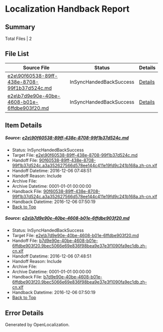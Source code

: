 # <a name='report-top'></a> Localization Handback Report

## Summary
 Total Files | 2

## File List
 Source File | Status | Details 
 ----------- | ------ | ------- 
 [e2e\90f60538-89ff-438e-8708-99f1b37d524c.md](https://github.com/OpenLocalizationTestOrg/ol-test0/blob/1856a0e0d60303f16ba86c42d71bb7dc42a38269/e2e/90f60538-89ff-438e-8708-99f1b37d524c.md) | InSyncHandedBackSuccess | [Details](#b340c2f3e3fc3e4c2f87d449f81908996d1280101)
 [e2e\b7d9e90e-40be-4608-b01e-6ffdbe903f20.md](https://github.com/OpenLocalizationTestOrg/ol-test0/blob/1856a0e0d60303f16ba86c42d71bb7dc42a38269/e2e/b7d9e90e-40be-4608-b01e-6ffdbe903f20.md) | InSyncHandedBackSuccess | [Details](#61d7d634efd351b6f0a9adc82b4645a76a9fb1f82)

## Item Details
##### <a name='b340c2f3e3fc3e4c2f87d449f81908996d1280101'></a> Source: [e2e\90f60538-89ff-438e-8708-99f1b37d524c.md](https://github.com/OpenLocalizationTestOrg/ol-test0/blob/1856a0e0d60303f16ba86c42d71bb7dc42a38269/e2e/90f60538-89ff-438e-8708-99f1b37d524c.md)
* Status: InSyncHandedBackSuccess
* Target File: [e2e\90f60538-89ff-438e-8708-99f1b37d524c.md](https://github.com/OpenLocalizationTestOrg/ol-test0-zhcn/blob/0a6308500a931697aad8879aa9ee8b708bebb020/e2e/90f60538-89ff-438e-8708-99f1b37d524c.md)
* Handoff File: [90f60538-89ff-438e-8708-99f1b37d524c.a3a352627566d578ee144c411e19fd9c241b168a.zh-cn.xlf](https://github.com/OpenLocalizationTestOrg/ol-test0-handoff/blob/51e8e223a54f2f77e67d2da84fdb583793f2cfff/ol-handoff/OpenLocalizationTestOrg/ol-test0-zhcn/shujia/ht/90f60538-89ff-438e-8708-99f1b37d524c.a3a352627566d578ee144c411e19fd9c241b168a.zh-cn.xlf)
* Handoff Datetime: 2016-12-06 07:48:51
* Handoff Reason: Include
* Archive File: 
* Archive Datetime: 0001-01-01 00:00:00
* Handback File: [90f60538-89ff-438e-8708-99f1b37d524c.a3a352627566d578ee144c411e19fd9c241b168a.zh-cn.xlf](https://github.com/OpenLocalizationTestOrg/ol-test0-handback/blob/e56de7db1834eaa4096686010349494b04b2c7e9/ol-handback/OpenLocalizationTestOrg/ol-test0-zhcn/shujia/ht/90f60538-89ff-438e-8708-99f1b37d524c.a3a352627566d578ee144c411e19fd9c241b168a.zh-cn.xlf)
* Handback Datetime: 2016-12-06 07:50:19
* [Back to Top](#report-top)

##### <a name='61d7d634efd351b6f0a9adc82b4645a76a9fb1f82'></a> Source: [e2e\b7d9e90e-40be-4608-b01e-6ffdbe903f20.md](https://github.com/OpenLocalizationTestOrg/ol-test0/blob/1856a0e0d60303f16ba86c42d71bb7dc42a38269/e2e/b7d9e90e-40be-4608-b01e-6ffdbe903f20.md)
* Status: InSyncHandedBackSuccess
* Target File: [e2e\b7d9e90e-40be-4608-b01e-6ffdbe903f20.md](https://github.com/OpenLocalizationTestOrg/ol-test0-zhcn/blob/0a6308500a931697aad8879aa9ee8b708bebb020/e2e/b7d9e90e-40be-4608-b01e-6ffdbe903f20.md)
* Handoff File: [b7d9e90e-40be-4608-b01e-6ffdbe903f20.9bec5066e69e836f98bea9e37e3f1090fa9ec1db.zh-cn.xlf](https://github.com/OpenLocalizationTestOrg/ol-test0-handoff/blob/51e8e223a54f2f77e67d2da84fdb583793f2cfff/ol-handoff/OpenLocalizationTestOrg/ol-test0-zhcn/shujia/ht/b7d9e90e-40be-4608-b01e-6ffdbe903f20.9bec5066e69e836f98bea9e37e3f1090fa9ec1db.zh-cn.xlf)
* Handoff Datetime: 2016-12-06 07:48:51
* Handoff Reason: Include
* Archive File: 
* Archive Datetime: 0001-01-01 00:00:00
* Handback File: [b7d9e90e-40be-4608-b01e-6ffdbe903f20.9bec5066e69e836f98bea9e37e3f1090fa9ec1db.zh-cn.xlf](https://github.com/OpenLocalizationTestOrg/ol-test0-handback/blob/e56de7db1834eaa4096686010349494b04b2c7e9/ol-handback/OpenLocalizationTestOrg/ol-test0-zhcn/shujia/ht/b7d9e90e-40be-4608-b01e-6ffdbe903f20.9bec5066e69e836f98bea9e37e3f1090fa9ec1db.zh-cn.xlf)
* Handback Datetime: 2016-12-06 07:50:19
* [Back to Top](#report-top)


## Error Details

Generated by OpenLocalization.
